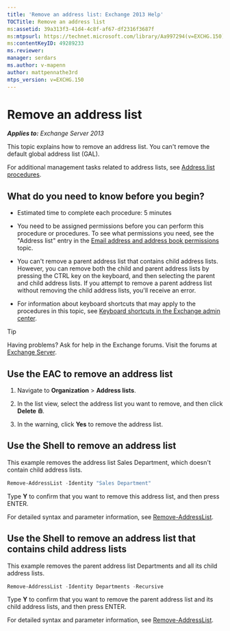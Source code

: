 ```yaml
---
title: 'Remove an address list: Exchange 2013 Help'
TOCTitle: Remove an address list
ms:assetid: 39a313f3-41d4-4c8f-af67-df2316f3687f
ms:mtpsurl: https://technet.microsoft.com/library/Aa997294(v=EXCHG.150)
ms:contentKeyID: 49289233
ms.reviewer: 
manager: serdars
ms.author: v-mapenn
author: mattpennathe3rd
mtps_version: v=EXCHG.150
---
```


# Remove an address list

_**Applies to:** Exchange Server 2013_

This topic explains how to remove an address list. You can't remove the default global address list (GAL).

For additional management tasks related to address lists, see [Address list procedures](address-list-procedures-exchange-2013-help.md).

## What do you need to know before you begin?

- Estimated time to complete each procedure: 5 minutes

- You need to be assigned permissions before you can perform this procedure or procedures. To see what permissions you need, see the "Address list" entry in the [Email address and address book permissions](email-address-and-address-book-permissions-exchange-2013-help.md) topic.

- You can't remove a parent address list that contains child address lists. However, you can remove both the child and parent address lists by pressing the CTRL key on the keyboard, and then selecting the parent and child address lists. If you attempt to remove a parent address list without removing the child address lists, you'll receive an error.

- For information about keyboard shortcuts that may apply to the procedures in this topic, see [Keyboard shortcuts in the Exchange admin center](keyboard-shortcuts-in-the-exchange-admin-center-2013-help.md).

> [!TIP]
> Having problems? Ask for help in the Exchange forums. Visit the forums at [Exchange Server](https://go.microsoft.com/fwlink/p/?linkid=60612).

## Use the EAC to remove an address list

1. Navigate to **Organization** \> **Address lists**.

2. In the list view, select the address list you want to remove, and then click **Delete** ![Delete icon](images/Dd298078.14f639f6-61e8-4418-bbfb-0db14de9d2f5(EXCHG.150).gif "Delete icon").

3. In the warning, click **Yes** to remove the address list.

## Use the Shell to remove an address list

This example removes the address list Sales Department, which doesn't contain child address lists.

```powershell
Remove-AddressList -Identity "Sales Department"
```

Type **Y** to confirm that you want to remove this address list, and then press ENTER.

For detailed syntax and parameter information, see [Remove-AddressList](https://technet.microsoft.com/library/bb124342\(v=exchg.150\)).

## Use the Shell to remove an address list that contains child address lists

This example removes the parent address list Departments and all its child address lists.

```powershell
Remove-AddressList -Identity Departments -Recursive
```

Type **Y** to confirm that you want to remove the parent address list and its child address lists, and then press ENTER.

For detailed syntax and parameter information, see [Remove-AddressList](https://technet.microsoft.com/library/bb124342\(v=exchg.150\)).
